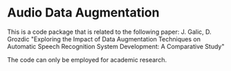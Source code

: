 # Audio Data Augmentation 
This is a code package that is related to the following paper: J. Galic, D. Grozdic "Exploring the Impact of Data Augmentation Techniques on Automatic Speech Recognition System Development: A Comparative Study"

The code can only be employed for academic research.
